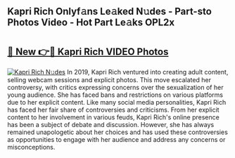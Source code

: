 ## Kapri Rich Onlyf𝚊ns Le𝚊ked N𝚞des - Part-sto Photos Video - Hot Part Le𝚊ks OPL2x

# <h2><a href="http://ab89999.deff.icu/?id=Kapri+Rich">🔗 New 👉🔴 Kapri Rich VIDEO Photos</a></h2>

[![Kapri Rich N𝚞des](https://i.imgur.com/rIISA9y.gif)](http://ab89999.deff.icu/?id=Kapri+Rich)
In 2019, Kapri Rich ventured into creating adult content, selling webcam sessions and explicit photos. This move escalated her controversy, with critics expressing concerns over the sexualization of her young audience. She has faced bans and restrictions on various platforms due to her explicit content. Like many social media personalities, Kapri Rich has faced her fair share of controversies and criticisms. From her explicit content to her involvement in various feuds, Kapri Rich's online presence has been a subject of debate and discussion. However, she has always remained unapologetic about her choices and has used these controversies as opportunities to engage with her audience and address any concerns or misconceptions.
